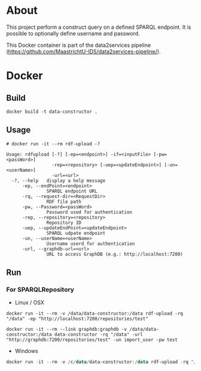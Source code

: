 # About
This project perform a construct query on a defined SPARQL endpoint. It is possible to optionally define username and password.

This Docker container is part of the data2services pipeline (https://github.com/MaastrichtU-IDS/data2services-pipeline/).

# Docker
## Build
```shell
docker build -t data-constructor .
```
## Usage
```shell
# docker run -it --rm rdf-upload -?

Usage: rdfupload [-?] [-ep=<endpoint>] -if=<inputFile> [-pw=<passWord>]
                 -rep=<repository> [-uep=<updateEndpoint>] [-un=<userName>]
                 -url=<url>
  -?, --help   display a help message
      -ep, --endPoint=<endpoint>
               SPARQL endpoint URL
      -rq, --request-dir=<RequestDir>
               RDF file path
      -pw, --Password=<passWord>
               Password used for authentication
      -rep, --repository=<repository>
               Repository ID
      -uep, --updateEndPoint=<updateEndpoint>
               SPARQL udpate endpoint
      -un, --userName=<userName>
               Username userd for authentication
      -url, --graphdb-url=<url>
               URL to access GraphDB (e.g.: http://localhost:7200)

```
## Run
### For SPARQLRepository

* Linux / OSX

```shell
docker run -it --rm -v /data/data-constructor:/data rdf-upload -rq "/data" -ep "http://localhost:7200/repositories/test"

docker run -it --rm --link graphdb:graphdb -v /data/data-constructor:/data data-constructor -rq "/data" -url "http://graphdb:7200/repositories/test" -un import_user -pw test
```
* Windows

```powershell
docker run -it --rm -v /c/data/data-constructor:/data rdf-upload -rq "/data" -ep "http://localhost:7200/repositories/test"
```



